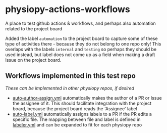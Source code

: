 # physiopy-actions-workflows
A place to test github actions & workflows, and perhaps also automation related to the project board 

Added the label `automation` to the project board to capture some of these type of activities there - because they do not belong to one repo only! This overlaps with the labels `internal` and `testing` so perhaps they should be used instead, but label does not come up as a field when making a draft Issue on the project board. 

## Workflows implemented in this test repo

*These can be implemented in other physiopy repos, if desired*

- [auto-author-assign.yml](.github/workflows/auto-author-assign.yml) automatically makes the author of a PR or Issue the assignee of it. This should facilitate integration with the project board, because the project board reads the 'Assignee' label
- [auto-label.yml](.github/workflows/auto-label.yml) automatically assigns labels to a PR if the PR edits a specific file. The mapping between file and label is defined in [labeler.yml](.github/labeler.yml) and can be expanded to fit for each physiopy repo 
